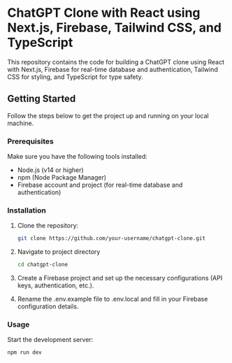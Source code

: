 # ChatGPT Clone with React using Next.js, Firebase, Tailwind CSS, and TypeScript

This repository contains the code for building a ChatGPT clone using React with Next.js, Firebase for real-time database and authentication, Tailwind CSS for styling, and TypeScript for type safety.

## Getting Started

Follow the steps below to get the project up and running on your local machine.

### Prerequisites

Make sure you have the following tools installed:

- Node.js (v14 or higher)
- npm (Node Package Manager)
- Firebase account and project (for real-time database and authentication)

### Installation

1. Clone the repository:
  
   ```bash
   git clone https://github.com/your-username/chatgpt-clone.git
   ```
2. Navigate to project directory
    ```bash
    cd chatgpt-clone
    ```
3. Create a Firebase project and set up the necessary configurations (API keys, authentication, etc.).

4. Rename the .env.example file to .env.local and fill in your Firebase configuration details.


### Usage
Start the development server:

```
npm run dev
```
